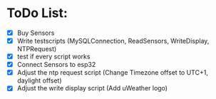 # ToDo List:

- [x] Buy Sensors
- [x] Write testscripts (MySQLConnection, ReadSensors, WriteDisplay, NTPRequest)
- [x] test if every script works
- [x] Connect Sensors to esp32
- [x] Adjust the ntp request script (Change Timezone offset to UTC+1, daylight offset)
- [x] Adjust the write display script (Add uWeather logo)